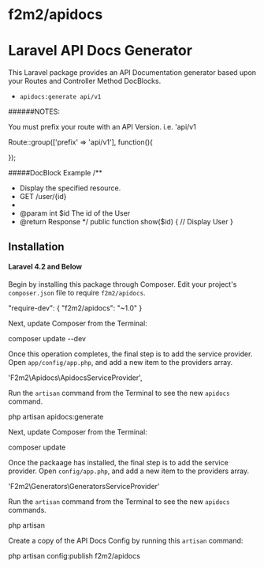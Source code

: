 f2m2/apidocs
=======

# Laravel API Docs Generator

This Laravel package provides an API Documentation generator based upon your Routes and Controller Method DocBlocks.

- `apidocs:generate api/v1`


######NOTES:

You must prefix your route with an API Version.  i.e. 'api/v1

Route::group(['prefix' => 'api/v1'], function(){

});

#####DocBlock Example
/**
* Display the specified resource.
* GET /user/{id}
*
* @param  int  $id  The id of the User
* @return Response
*/
public function show($id)
{
// Display User
}

## Installation

#### Laravel 4.2 and Below

Begin by installing this package through Composer. Edit your project's `composer.json` file to require `f2m2/apidocs`.

"require-dev": {
"f2m2/apidocs": "~1.0"
}

Next, update Composer from the Terminal:

composer update --dev

Once this operation completes, the final step is to add the service provider. Open `app/config/app.php`, and add a new item to the providers array.

'F2m2\Apidocs\ApidocsServiceProvider',

Run the `artisan` command from the Terminal to see the new `apidocs` command.

php artisan apidocs:generate

Next, update Composer from the Terminal:

composer update

Once the packaage has installed, the final step is to add the service provider. Open `config/app.php`, and add a new item to the providers array.

'F2m2\Generators\GeneratorsServiceProvider'

Run the `artisan` command from the Terminal to see the new `apidocs` commands.

php artisan

Create a copy of the API Docs Config by running this `artisan` command:

php artisan config:publish f2m2/apidocs
